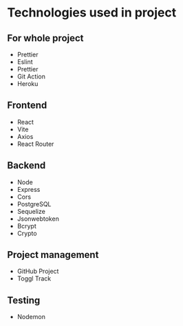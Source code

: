 # Technologies used in project

## For whole project

- Prettier
- Eslint
- Prettier
- Git Action
- Heroku

## Frontend

- React
- Vite
- Axios
- React Router

## Backend

- Node
- Express
- Cors
- PostgreSQL
- Sequelize
- Jsonwebtoken
- Bcrypt
- Crypto

## Project management

- GitHub Project
- Toggl Track

## Testing

- Nodemon

